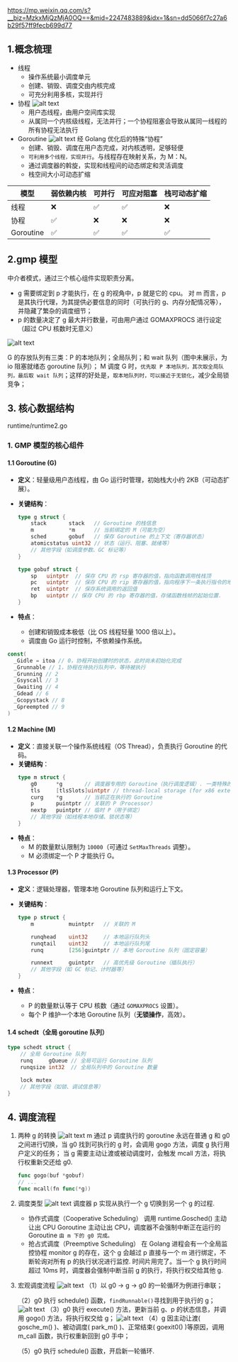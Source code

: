 https://mp.weixin.qq.com/s?__biz=MzkxMjQzMjA0OQ==&mid=2247483889&idx=1&sn=dd5066f7c27a6b29f57ff9fecb699d77

## 1.概念梳理

- 线程
  - 操作系统最小调度单元
  - 创建、销毁、调度交由内核完成
  - 可充分利用多核，实现并行
- 协程
  ![alt text](image.png)
  - 用户态线程，由用户空间库实现
  - 从属同一个内核级线程，无法并行；一个协程阻塞会导致从属同一线程的所有协程无法执行
- Goroutine
  ![alt text](image-1.png)
  经 Golang 优化后的特殊“协程”
  - 创建、销毁、调度在用户态完成，对内核透明，足够轻便
  - `可利用多个线程，实现并行`。与线程存在映射关系，为 M：N。
  - 通过调度器的斡旋，实现和线程间的动态绑定和灵活调度
  - 栈空间大小可动态扩缩

| 模型      | 弱依赖内核 | 可并行 | 可应对阻塞 | 栈可动态扩缩 |
| --------- | ---------- | ------ | ---------- | ------------ |
| 线程      | ❌         | ✅     | ✅         | ❌           |
| 协程      | ✅         | ❌     | ❌         | ❌           |
| Goroutine | ✅         | ✅     | ✅         | ✅           |

## 2.gmp 模型

中介者模式，通过三个核心组件实现职责分离。

- g 需要绑定到 p 才能执行，在 g 的视角中，p 就是它的 cpu。
  对 m 而言，p 是其执行代理，为其提供必要信息的同时（可执行的 g、内存分配情况等），并隐藏了繁杂的调度细节；
- p 的数量决定了 g 最大并行数量，可由用户通过 GOMAXPROCS 进行设定（超过 CPU 核数时无意义）

![alt text](image-2.png)

G 的存放队列有三类：P 的本地队列；全局队列；和 wait 队列（图中未展示，为 io 阻塞就绪态 goroutine 队列）；
M 调度 G 时，`优先取 P 本地队列，其次取全局队列，最后取 wait 队列`；这样的好处是，`取本地队列时，可以接近于无锁化`，减少全局锁竞争；

## 3. 核心数据结构

runtime/runtime2.go

### 1. **GMP 模型的核心组件**

#### **1.1 Goroutine (G)**

- **定义**：轻量级用户态线程，由 Go 运行时管理，初始栈大小约 2KB（可动态扩展）。
- **关键结构**：

  ```go
  type g struct {
      stack       stack   // Goroutine 的栈信息
      m           *m      // 当前绑定的 M（可能为空）
      sched       gobuf   // 保存 Goroutine 的上下文（寄存器状态）
      atomicstatus uint32 // 状态（运行、阻塞、就绪等）
      // 其他字段（如调度参数、GC 标记等）
  }

  type gobuf struct {
      sp   uintptr  // 保存 CPU 的 rsp 寄存器的值，指向函数调用栈栈顶
      pc   uintptr  // 保存 CPU 的 rip 寄存器的值，指向程序下一条执行指令的地址
      ret  uintptr  // 保存系统调用的返回值
      bp   uintptr // 保存 CPU 的 rbp 寄存器的值，存储函数栈帧的起始位置.
  }
  ```

- **特点**：
  - 创建和销毁成本极低（比 OS 线程轻量 1000 倍以上）。
  - 调度由 Go 运行时控制，不依赖操作系统。

```go
const(
  _Gidle = itoa // 0，协程开始创建时的状态，此时尚未初始化完成
  _Grunnable // 1，协程在待执行队列中，等待被执行
  _Grunning // 2
  _Gsyscall // 3
  _Gwaiting // 4
  _Gdead // 6
  _Gcopystack // 8
  _Gpreempted // 9
)
```

#### **1.2 Machine (M)**

- **定义**：直接关联一个操作系统线程（OS Thread），负责执行 Goroutine 的代码。
- **关键结构**：
  ```go
  type m struct {
      g0      *g       // 调度器专用的 Goroutine（执行调度逻辑）. 一类特殊的调度协程，不用于执行用户函数，负责执行 g 之间的切换调度.
      tls     [tlsSlots]uintptr // thread-local storage (for x86 extern register)
      curg    *g       // 当前正在执行的 Goroutine
      p       puintptr // 关联的 P（Processor）
      nextp   puintptr // 临时 P（用于绑定）
      // 其他字段（如线程本地存储、锁状态等）
  }
  ```
- **特点**：
  - M 的数量默认限制为 `10000`（可通过 `SetMaxThreads` 调整）。
  - M 必须绑定一个 P 才能执行 G。

#### **1.3 Processor (P)**

- **定义**：逻辑处理器，管理本地 Goroutine 队列和运行上下文。
- **关键结构**：

  ```go
  type p struct {
      m           muintptr   // 关联的 M

      runqhead    uint32     // 本地运行队列头
      runqtail    uint32     // 本地运行队列尾
      runq        [256]guintptr // 本地 Goroutine 队列（固定容量）

      runnext     guintptr   // 高优先级 Goroutine（插队执行）
      // 其他字段（如 GC 标记、计时器等）
  }
  ```

- **特点**：
  - P 的数量默认等于 CPU 核数（通过 `GOMAXPROCS` 设置）。
  - 每个 P 维护一个本地 Goroutine 队列（**无锁操作**，高效）。

#### **1.4 schedt（全局 goroutine 队列）**

```go
type schedt struct {
    // 全局 Goroutine 队列
    runq     gQueue // 全局可运行 Goroutine 队列
    runqsize int32  // 全局队列中的 Goroutine 数量

    lock mutex
    // 其他字段（如锁、调试信息等）
}
```

## 4. 调度流程

1. 两种 g 的转换
   ![alt text](image-4.png)
   m 通过 p 调度执行的 goroutine 永远在普通 g 和 g0 之间进行切换，当 g0 找到可执行的 g 时，会调用 gogo 方法，调度 g 执行用户定义的任务；
   当 g 需要主动让渡或被动调度时，会触发 mcall 方法，将执行权重新交还给 g0.
   ```go
   func gogo(buf *gobuf)
   // ...
   func mcall(fn func(*g))
   ```
2. 调度类型
   ![alt text](image-5.png)
   调度器 p 实现从执行一个 g 切换到另一个 g 的过程.

   - 协作式调度（Cooperative Scheduling）
     调用 runtime.Gosched() 主动让出 CPU
     Goroutine 主动让出 CPU，调度器不会强制中断正在运行的 Goroutine
     `由 m 下的 g0 完成。`
   - 抢占式调度（Preemptive Scheduling）
     在 Golang 进程会有一个全局监控协程 monitor g 的存在，这个 g 会越过 p 直接与一个 m 进行绑定，不断轮询对所有 p 的执行状况进行监控.
     时间片用完了。当一个 g 执行时间超过 10ms 时，调度器会强制中断当前 g 的执行，将执行权交给其他 g.

3. 宏观调度流程
   ![alt text](image-6.png)
   （1）以 g0 -> g -> g0 的一轮循环为例进行串联；

   （2）g0 执行 schedule() 函数，`findRunnable()`寻找到用于执行的 g；
   ![alt text](image-7.png)
   （3）g0 执行 execute() 方法，更新当前 g、p 的状态信息，并调用 gogo() 方法，将执行权交给 g；
   ![alt text](image-8.png)
   （4）g 因主动让渡( gosche_m() )、被动调度( park_m() )、正常结束( goexit0() )等原因，调用 m_call 函数，执行权重新回到 g0 手中；

   （5）g0 执行 schedule() 函数，开启新一轮循环.
